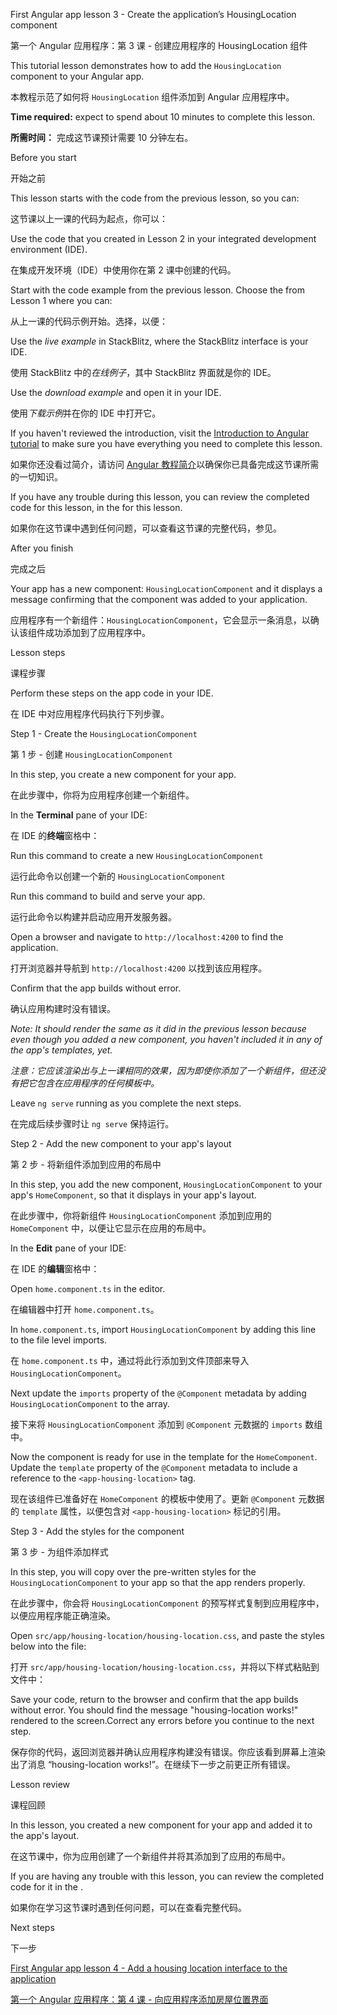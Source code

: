 First Angular app lesson 3 - Create the application’s HousingLocation component

第一个 Angular 应用程序：第 3 课 - 创建应用程序的 HousingLocation 组件

This tutorial lesson demonstrates how to add the `HousingLocation` component to your Angular app.

本教程示范了如何将 `HousingLocation` 组件添加到 Angular 应用程序中。

**Time required:** expect to spend about 10 minutes to complete this lesson.

**所需时间：** 完成这节课预计需要 10 分钟左右。

Before you start

开始之前

This lesson starts with the code from the previous lesson, so you can:

这节课以上一课的代码为起点，你可以：

Use the code that you created in Lesson 2 in your integrated development environment \(IDE\).

在集成开发环境（IDE）中使用你在第 2 课中创建的代码。

Start with the code example from the previous lesson. Choose the <live-example name="first-app-lesson-02"></live-example> from Lesson 1 where you can:

从上一课的代码示例开始。选择<live-example name="first-app-lesson-02"></live-example>，以便：

Use the *live example* in StackBlitz, where the StackBlitz interface is your IDE.

使用 StackBlitz 中的*在线例子*，其中 StackBlitz 界面就是你的 IDE。

Use the *download example* and open it in your IDE.

使用*下载示例*并在你的 IDE 中打开它。

If you haven't reviewed the introduction, visit the [Introduction to Angular tutorial](tutorial/first-app) to make sure you have everything you need to complete this lesson.

如果你还没看过简介，请访问 [Angular 教程简介](tutorial/first-app)以确保你已具备完成这节课所需的一切知识。

If you have any trouble during this lesson, you can review the completed code for this lesson, in the <live-example></live-example> for this lesson.

如果你在这节课中遇到任何问题，可以查看这节课的完整代码，参见<live-example></live-example>。

After you finish

完成之后

Your app has a new component: `HousingLocationComponent` and it displays a message confirming that the component was added to your application.

应用程序有一个新组件：`HousingLocationComponent`，它会显示一条消息，以确认该组件成功添加到了应用程序中。

Lesson steps

课程步骤

Perform these steps on the app code in your IDE.

在 IDE 中对应用程序代码执行下列步骤。

Step 1 - Create the `HousingLocationComponent`

第 1 步 - 创建 `HousingLocationComponent`

In this step, you create a new component for your app.

在此步骤中，你将为应用程序创建一个新组件。

In the **Terminal** pane of your IDE:

在 IDE 的**终端**窗格中：

Run this command to create a new `HousingLocationComponent`

运行此命令以创建一个新的 `HousingLocationComponent`

Run this command to build and serve your app.

运行此命令以构建并启动应用开发服务器。

Open a browser and navigate to `http://localhost:4200` to find the application.

打开浏览器并导航到 `http://localhost:4200` 以找到该应用程序。

Confirm that the app builds without error.

确认应用构建时没有错误。

*Note: It should render the same as it did in the previous lesson because even though you added a new component, you haven't included it in any of the app's templates, yet.*

*注意：它应该渲染出与上一课相同的效果，因为即使你添加了一个新组件，但还没有把它包含在应用程序的任何模板中。*

Leave `ng serve` running as you complete the next steps.

在完成后续步骤时让 `ng serve` 保持运行。

Step 2 - Add the new component to your app's layout

第 2 步 - 将新组件添加到应用的布局中

In this step, you add the new component, `HousingLocationComponent` to your app's `HomeComponent`, so that it displays in your app's layout.

在此步骤中，你将新组件 `HousingLocationComponent` 添加到应用的 `HomeComponent` 中，以便让它显示在应用的布局中。

In the **Edit** pane of your IDE:

在 IDE 的**编辑**窗格中：

Open `home.component.ts` in the editor.

在编辑器中打开 `home.component.ts`。

In `home.component.ts`, import `HousingLocationComponent` by adding this line to the file level imports.

在 `home.component.ts` 中，通过将此行添加到文件顶部来导入 `HousingLocationComponent`。

Next update the `imports` property of the `@Component` metadata by adding `HousingLocationComponent` to the array.

接下来将 `HousingLocationComponent` 添加到 `@Component` 元数据的 `imports` 数组中。

Now the component is ready for use in the template for the `HomeComponent`. Update the `template` property of the `@Component` metadata to include a reference to the `<app-housing-location>` tag.

现在该组件已准备好在 `HomeComponent` 的模板中使用了。更新 `@Component` 元数据的 `template` 属性，以便包含对 `<app-housing-location>` 标记的引用。

Step 3 - Add the styles for the component

第 3 步 - 为组件添加样式

In this step, you will copy over the pre-written styles for the `HousingLocationComponent` to your app so that the app renders properly.

在此步骤中，你会将 `HousingLocationComponent` 的预写样式复制到应用程序中，以便应用程序能正确渲染。

Open `src/app/housing-location/housing-location.css`, and paste the styles below into the file:

打开 `src/app/housing-location/housing-location.css`，并将以下样式粘贴到文件中：

Save your code, return to the browser and confirm that the app builds without error. You should find the message "housing-location works!" rendered to the screen.Correct any errors before you continue to the next step.

保存你的代码，返回浏览器并确认应用程序构建没有错误。你应该看到屏幕上渲染出了消息 “housing-location works!”。在继续下一步之前更正所有错误。

Lesson review

课程回顾

In this lesson, you created a new component for your app and added it to the app's layout.

在这节课中，你为应用创建了一个新组件并将其添加到了应用的布局中。

If you are having any trouble with this lesson, you can review the completed code for it in the <live-example></live-example>.

如果你在学习这节课时遇到任何问题，可以在<live-example></live-example>查看完整代码。

Next steps

下一步

[First Angular app lesson 4 -  Add a housing location interface to the application](tutorial/first-app/first-app-lesson-04)

[第一个 Angular 应用程序：第 4 课 - 向应用程序添加房屋位置界面](tutorial/first-app/first-app-lesson-04)